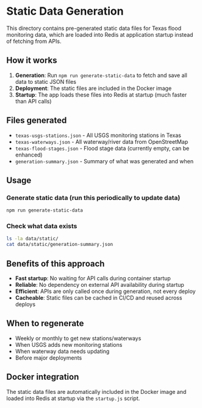 # Static Data Generation

This directory contains pre-generated static data files for Texas flood monitoring data, which are loaded into Redis at application startup instead of fetching from APIs.

## How it works

1. **Generation**: Run `npm run generate-static-data` to fetch and save all data to static JSON files
2. **Deployment**: The static files are included in the Docker image 
3. **Startup**: The app loads these files into Redis at startup (much faster than API calls)

## Files generated

- `texas-usgs-stations.json` - All USGS monitoring stations in Texas
- `texas-waterways.json` - All waterway/river data from OpenStreetMap  
- `texas-flood-stages.json` - Flood stage data (currently empty, can be enhanced)
- `generation-summary.json` - Summary of what was generated and when

## Usage

### Generate static data (run this periodically to update data)
```bash
npm run generate-static-data
```

### Check what data exists
```bash
ls -la data/static/
cat data/static/generation-summary.json
```

## Benefits of this approach

- **Fast startup**: No waiting for API calls during container startup
- **Reliable**: No dependency on external API availability during startup  
- **Efficient**: APIs are only called once during generation, not every deploy
- **Cacheable**: Static files can be cached in CI/CD and reused across deploys

## When to regenerate

- Weekly or monthly to get new stations/waterways
- When USGS adds new monitoring stations
- When waterway data needs updating
- Before major deployments

## Docker integration

The static data files are automatically included in the Docker image and loaded into Redis at startup via the `startup.js` script.
